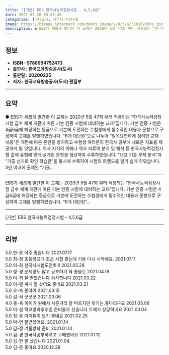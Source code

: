 ```yaml
---
title: "[기본] EBS 한국사능력검정시험 - 4,5,6급"
date: 2021-07-20 03:57:43
categories: [국내도서, 자격서-수험서]
image: https://bimage.interpark.com/goods_image/2/0/3/6/330262036s.jpg
description: ● EBS가 새롭게 발간한 이 교재는 2020년 5월 47회 부터 적용되는 “한국사능력검정시험 급수 체계 개편에 따른 기본 인증 시험에 대비하는 교재”입니다. 기본 인증 시험은 4급6급에 해당하는 등급으로 기본에 도전하는 수험생에게 필수적인 내용과 문항으로 구성하여 교재를 발행하였습니
---
```


## **정보**

- **ISBN : 9788954752473**
- **출판사 : 한국교육방송공사(도서)**
- **출판일 : 20200225**
- **저자 : 한국교육방송공사(도서) 편집부**

------



## **요약**

●  EBS가 새롭게 발간한 이 교재는 2020년 5월 47회 부터 적용되는 “한국사능력검정시험 급수 체계 개편에 따른 기본 인증 시험에 대비하는 교재”입니다. 기본 인증 시험은 4급6급에 해당하는 등급으로 기본에 도전하는 수험생에게 필수적인 내용과 문항으로 구성하여 교재를 발행하였습니다.  “6개 대단원”으로 나누어 “일목요연하게 정리한 교재 내용”은 개편에 따른 혼란을 방지하고 수험생 여러분의 한국사 공부에 새로운 지표를 제공하게 될 것입니다. 역사 지식의 이해나 역사 자료의 분석 및 해석 등 한국사능력검정시험 출제 유형에 맞게 설계된 문항을 엄선하여 수록하였습니다. “대표 기출 문제 분석”과 “기출 선지로 확인 학습란”을 동시에 수록하여 시험의 트랜드를 알기 쉽게 하였습니다.  3년 이내에 출제된 “기출...

------

EBS가 새롭게 발간한 이 교재는 2020년 5월 47회 부터 적용되는 “한국사능력검정시험 급수 체계 개편에 따른 기본 인증 시험에 대비하는 교재”입니다. 기본 인증 시험은 4급6급에 해당하는 등급으로 기본에 도전하는 수험생에게 필수적인 내용과 문항으로 구성하여 교재를 발행하였습니다.
 “6개 대단원”... 

------


[기본] EBS 한국사능력검정시험 - 4,5,6급 

------


## **리뷰** 

5.0 한-윤 아주 좋습니다 2021.07.17 <br/>5.0 최-정 초등학교때 초급 시험 봤는데 기본 다시 시작해요.
 2021.07.11 <br/>5.0 이-화 한국사시험도전!!!!!! 2021.05.28 <br/>5.0 성-경 문제양도 많고 공부하기 딱 좋을듯  2021.04.18 <br/>5.0 이-희 잘 받았습니다 감사합니다  2021.03.22 <br/>5.0 이-렬 싸게 잘 샀어요 좋네요  2021.03.21 <br/>5.0 오-숙 좋아여 2021.03.15 <br/>5.0 김-서 굿굿굿 2021.03.06 <br/>4.0 홍-옥 아이가 원해서 사준거리 잘 머르지만 후기는.좋다리구요 2021.03.06 <br/>5.0 이-실 학교방과후수업 준비물로 샀습니다 두께가 상당하네요 2021.03.04 <br/>5.0 정-웅 아이들이 보기 좋네요 2021.02.25 <br/>5.0 박-연 잘받았어요. 2021.01.14 <br/>5.0 김-정 겨울방학 준비 2021.01.14 <br/>5.0 김-경 한국사공부하려고 구매했어요 2021.01.12 <br/>5.0 김-한 잘 샀습니다 2021.01.04 <br/>5.0 김-훈 좋아요 2020.12.28 <br/>